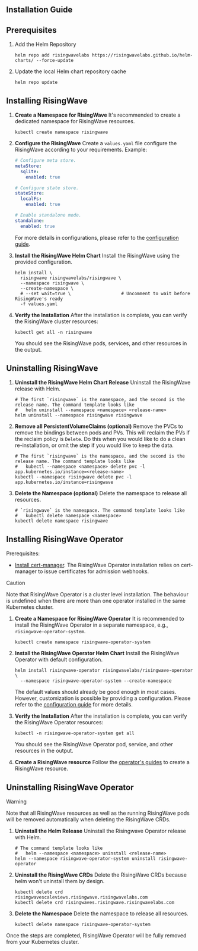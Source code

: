 Installation Guide
---

## Prerequisites

1. Add the Helm Repository

    ```shell
    helm repo add risingwavelabs https://risingwavelabs.github.io/helm-charts/ --force-update
    ```

2. Update the local Helm chart repository cache

    ```shell
    helm repo update
    ```

## Installing RisingWave

1. **Create a Namespace for RisingWave** It's recommended to create a dedicated namespace for RisingWave resources.

   ```shell
   kubectl create namespace risingwave
   ```

2. **Configure the RisingWave** Create a `values.yaml` file configure the RisingWave according to your requirements.
   Example:

    ```yaml
    # Configure meta store.
    metaStore:
      sqlite:
        enabled: true
    
    # Configure state store.
    stateStore:
      localFs:
        enabled: true
   
    # Enable standalone mode.
    standalone:
      enabled: true
    ```

   For more details in configurations, please refer to the [configuration guide](CONFIGURATION.md).

3. **Install the RisingWave Helm Chart** Install the RisingWave using the provided configuration.

   ```shell
   helm install \
     risingwave risingwavelabs/risingwave \
     --namespace risingwave \
     --create-namespace \
     # --set wait=true \                   # Uncomment to wait before RisingWave's ready                             
     -f values.yaml
   ```

4. **Verify the Installation** After the installation is complete, you can verify the RisingWave cluster resources:

   ```shell
   kubectl get all -n risingwave
   ```

   You should see the RisingWave pods, services, and other resources in the output.

## Uninstalling RisingWave

1. **Uninstall the RisingWave Helm Chart Release** Uninstall the RisingWave release with Helm.

   ```shell
   # The first `risingwave` is the namespace, and the second is the release name. The command template looks like
   #   helm uninstall --namespace <namespace> <release-name>
   helm uninstall --namespace risingwave risingwave
   ```

2. **Remove all PersistentVolumeClaims (optional)** Remove the PVCs to remove the bindings between pods and PVs. This
   will reclaim the PVs if the reclaim policy is `Delete`. Do this when you would like to do a clean re-installation, or
   omit the step if you would like to keep the data.

   ```shell
   # The first `risingwave` is the namespace, and the second is the release name. The command template looks like
   #   kubectl --namespace <namespace> delete pvc -l app.kubernetes.io/instance=<release-name>
   kubectl --namespace risingwave delete pvc -l app.kubernetes.io/instance=risingwave
   ```

3. **Delete the Namespace (optional)** Delete the namespace to release all resources.

   ```shell
   # `risingwave` is the namespace. The command template looks like
   #   kubectl delete namespace <namespace>
   kubectl delete namespace risingwave
   ```

## Installing RisingWave Operator

Prerequisites:

- [Install cert-manager](https://cert-manager.io/docs/installation/helm/). The RisingWave Operator installation relies
  on cert-manager to issue certificates for admission webhooks.

>[!CAUTION]
>
> Note that RisingWave Operator is a cluster level installation. The behaviour is undefined when there are more than one
> operator installed in the same Kubernetes cluster.

1. **Create a Namespace for RisingWave Operator** It is recommended to install the RisingWave Operator in a separate
   namespace, e.g., `risingwave-operator-system`.

   ```shell
   kubectl create namespace risingwave-operator-system
   ```

2. **Install the RisingWave Operator Helm Chart** Install the RisingWave Operator with default configuration.

   ```shell
   helm install risingwave-operator risingwavelabs/risingwave-operator \
     --namespace risingwave-operator-system --create-namespace
   ```

   The default values should already be good enough in most cases. However, customization is possible by providing a
   configuration. Please refer to the [configuration guide](CONFIGURATION.md) for more details.

3. **Verify the Installation** After the installation is complete, you can verify the RisingWave Operator resources:

   ```shell
   kubectl -n risingwave-operator-system get all
   ```

   You should see the RisingWave Operator pod, service, and other resources in the output.

4. **Create a RisingWave resource** Follow
   the [operator's guides](https://github.com/risingwavelabs/risingwave-operator/blob/main/README.md) to create a
   RisingWave resource.

## Uninstalling RisingWave Operator

>[!WARNING]
>
> Note that all RisingWave resources as well as the running RisingWave pods will be removed automatically when
deleting the RisingWave CRDs.

1. **Uninstall the Helm Release** Uninstall the Risingwave Operator release with Helm.

   ```shell
   # The command template looks like
   #   helm --namespace <namespace> uninstall <release-name>
   helm --namespace risingwave-operator-system uninstall risingwave-operator  
   ```

2. **Uninstall the RisingWave CRDs** Delete the RisingWave CRDs because helm won't uninstall them by design.

   ```shell
   kubectl delete crd risingwavescaleviews.risingwave.risingwavelabs.com
   kubectl delete crd risingwaves.risingwave.risingwavelabs.com
   ```

3. **Delete the Namespace** Delete the namespace to release all resources.

   ```shell
   kubectl delete namespace risingwave-operator-system
   ```

Once the steps are completed, RisingWave Operator will be fully removed from your Kubernetes cluster.